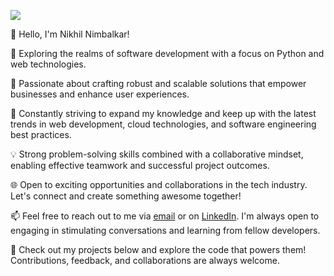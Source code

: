 ![](https://tenor.com/gVyCZCqpV9R.gif)

<!--
**nikhilnimbalkar1/nikhilnimbalkar1** is a ✨ _special_ ✨ repository because its `README.md` (this file) appears on your GitHub profile.

Here are some ideas to get you started:

- 🔭 I’m currently working on ...
- 🌱 I’m currently learning ...
- 👯 I’m looking to collaborate on ...
- 🤔 I’m looking for help with ...
- 💬 Ask me about ...
- 📫 How to reach me: ...
- 😄 Pronouns: ...
- ⚡ Fun fact: ...
-->

👋 Hello, I'm Nikhil Nimbalkar!

🔭 Exploring the realms of software development with a focus on Python and web technologies. 

🌟 Passionate about crafting robust and scalable solutions that empower businesses and enhance user experiences.

🚀 Constantly striving to expand my knowledge and keep up with the latest trends in web development, cloud technologies, and software engineering best practices.

💡 Strong problem-solving skills combined with a collaborative mindset, enabling effective teamwork and successful project outcomes.

🌐 Open to exciting opportunities and collaborations in the tech industry. Let's connect and create something awesome together!

📫 Feel free to reach out to me via [email](nsv.nimbalkar@gmail.com) or on [LinkedIn](https://www.linkedin.com/in/nikhil-nimbalkar/). I'm always open to engaging in stimulating conversations and learning from fellow developers.

🌟 Check out my projects below and explore the code that powers them! Contributions, feedback, and collaborations are always welcome.


